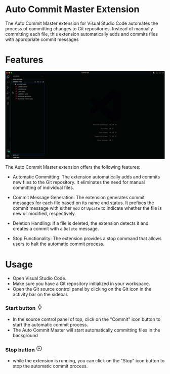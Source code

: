 # Auto Commit Master Extension

The Auto Commit Master extension for Visual Studio Code automates the process of committing changes to Git repositories. Instead of manually committing each file, this extension automatically adds and commits files with appropriate commit messages

# Features

![Preview of the Auto Commit Master extension](/images/preview.gif)

The Auto Commit Master extension offers the following features:

-  Automatic Committing: The extension automatically adds and commits new files to the Git repository. It eliminates the need for manual committing of individual files.

-  Commit Message Generation: The extension generates commit messages for each file based on its name and status. It prefixes the commit message with either `Add` or `Update` to indicate whether the file is new or modified, respectively.

-  Deletion Handling: If a file is deleted, the extension detects it and creates a commit with a `Delete` message.

-  Stop Functionality: The extension provides a stop command that allows users to halt the automatic commit process.

# Usage

-  Open Visual Studio Code.
-  Make sure you have a Git repository initialized in your workspace.
-  Open the Git source control panel by clicking on the Git icon in the activity bar on the sidebar.

### Start button <img src="images/png/start.png" alt="SVG Image" width="20" height="18">

-  In the source control panel of top, click on the "Commit" icon button to start the automatic commit process.
-  The Auto Commit Master will start automatically committing files in the background

### Stop button <img src="images/png/stop.png" alt="SVG Image" width="20" height="20">

-  while the extension is running, you can click on the "Stop" icon button to stop the automatic commit process.
